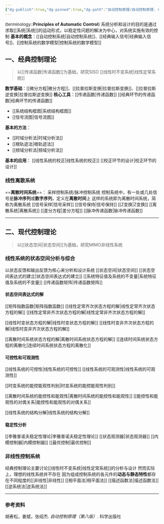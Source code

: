 ```yaml
---
{"dg-publish":true,"dg-pinned":true,"dg-path":"自动控制原理/自动控制原理. md","tags":["Subject","Control"],"Level":0,"permalink":"/自动控制原理/自动控制原理/","pinned":true,"dgPassFrontmatter":true,"noteIcon":"","created":"2024-10-16T11:20:12.089+08:00","updated":"2024-10-16T11:20:12.089+08:00"}
---
```



(terminology::**Principles of Automatic Control**)
系统分析和设计的目的是通过求取[[系统\|系统]]的运动形式，以稳定性问题的解决为中心，对系统实施有效的控制
**基本的概念**：[[自动控制系统\|自动控制系统]]、[[经典输入信号\|经典输入信号]]、[[控制系统的数学模型\|控制系统的数学模型]]

## 一、经典控制理论
>以[[传递函数\|传递函数]]为基础，研究SISO [[线性时不变系统\|线性定常系统]]

**数学基础**：[[微分方程\|微分方程]]、[[拉普拉斯变换\|拉普拉斯变换]]、[[拉普拉斯逆变换\|拉普拉斯逆变换]]
**核心工具**：[[传递函数\|传递函数]]  [[经典环节的传递函数\|经典环节的传递函数]]
-  [[系统结构框图\|系统结构框图]]
-  [[信号流图\|信号流图]]

**基本的方法**：
-  [[时域分析法\|时域分析法]]
-  [[根轨迹法\|根轨迹法]]
-  [[频域分析法\|频域分析法]]

**基本的应用**：
[[线性系统的校正\|线性系统的校正]]
[[校正环节的设计\|校正环节的设计]]
### 线性离散系统
==**离散时间系统**==： 采样控制系统/脉冲控制系统
控制系统中，有一处或几处信号是**脉冲序列**或**数字序列**，定义在**离散时间**上
这样的系统即为离散时间系统，简称为离散系统
[[信号采样\|信号采样]]
[[信号保持\|信号保持]]
[[Z变换\|Z变换]]
[[离散系统\|离散系统]]
[[差分方程\|差分方程]]
[[脉冲传递函数\|脉冲传递函数]]

***
## 二、现代控制理论
>以[[状态空间\|状态空间]]为基础，研究MIMO非线性系统
### 线性系统的状态空间分析与综合
以状态反馈和输出反馈为核心来分析和设计系统
[[状态空间\|状态空间]]
[[状态空间表达式的建立\|状态空间表达式的建立]]
[[系统特征值及系统的不变量\|系统特征值及系统的不变量]]
[[传递函数矩阵\|传递函数矩阵]]
#### 状态空间表达式的解
[[矩阵指数函数\|矩阵指数函数]]
[[线性定常齐次状态方程的解\|线性定常齐次状态方程的解]]
[[线性定常非齐次状态方程的解\|线性定常非齐次状态方程的解]]

[[线性时变状态方程的解\|线性时变状态方程的解]]
[[线性时变非齐次状态方程的解\|线性时变非齐次状态方程的解]]

[[离散时间系统状态方程的解\|离散时间系统状态方程的解]]
[[连续时间系统状态方程的离散化\|连续时间系统状态方程的离散化]]

#### 可控性和可观测性
[[线性系统的可控性\|线性系统的可控性]]
[[线性系统的可观测性\|线性系统的可观测性]]

[[时变系统的能控能观性判别\|时变系统的能控能观性判别]]

[[离散时间系统的能控性和能观性\|离散时间系统的能控性和能观性]]
[[能控性和能观性的对偶关系\|能控性和能观性的对偶关系]]

[[线性系统的结构分解\|线性系统的结构分解]]


#### 稳定性分析
[[李雅普诺夫稳定性理论\|李雅普诺夫稳定性理论]]
[[状态观测器\|状态观测器]]
[[内模控制器\|内模控制器]]
[[最优控制\|最优控制]]

### 非线性控制系统
经典控制理论主要讨论[[线性时不变系统\|线性定常系统]]的分析与设计
然而实际上，理想的线性系统并不存在
因为组成控制系统的各元件的**动态与静态特性**都存在不同程度的[[非线性\|非线性]]
[[相平面法\|相平面法]]
[[描述函数法\|描述函数法]]
[[逆系统法\|逆系统法]]

***
### 参考资料
胡寿松，姜斌，张绍杰. *自动控制原理（第八版）*. 科学出版社





